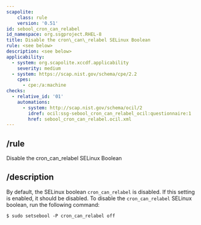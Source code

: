 ```yaml
---
scapolite:
    class: rule
    version: '0.51'
id: sebool_cron_can_relabel
id_namespace: org.ssgproject.RHEL-8
title: Disable the cron\_can\_relabel SELinux Boolean
rule: <see below>
description: <see below>
applicability:
  - system: org.scapolite.xccdf.applicability
    severity: medium
  - system: https://scap.nist.gov/schema/cpe/2.2
    cpes:
      - cpe:/a:machine
checks:
  - relative_id: '01'
    automations:
      - system: http://scap.nist.gov/schema/ocil/2
        idref: ocil:ssg-sebool_cron_can_relabel_ocil:questionnaire:1
        href: sebool_cron_can_relabel.ocil.xml
---
```



## /rule

Disable the cron\_can\_relabel SELinux Boolean

## /description

By
default, the SELinux boolean `cron_can_relabel` is disabled. If this
setting is enabled, it should be disabled. To disable the
`cron_can_relabel` SELinux boolean, run the following command:

``` 
$ sudo setsebool -P cron_can_relabel off
```
